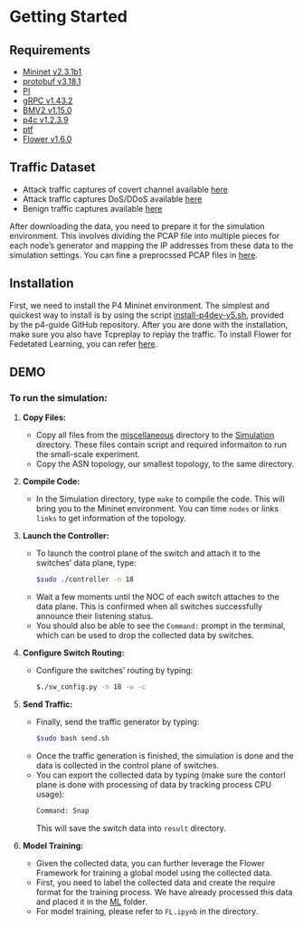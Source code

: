 # Getting Started

## Requirements 
- [Mininet v2.3.1b1](https://github.com/mininet/mininet)
- [protobuf v3.18.1](https://github.com/google/protobuf)
- [PI](https://github.com/p4lang/PI)
- [gRPC v1.43.2](https://github.com/google/grpc.git)
- [BMV2 v1.15.0](https://github.com/p4lang/behavioral-model)
- [p4c v1.2.3.9](https://github.com/p4lang/p4c)
- [ptf](https://github.com/p4lang/ptf)
- [Flower v1.6.0](https://flower.ai/)

## Traffic Dataset
- Attack traffic captures of covert channel available [here](https://turbina.gsd.inesc-id.pt/resources/mpt_detection/)
- Attack traffic captures DoS/DDoS available [here](https://www.unb.ca/cic/datasets/ddos-2019.html)
- Benign traffic captures available [here](https://www.caida.org/catalog/datasets/passive_dataset/)

After downloading the data, you need to prepare it for the simulation environment. This involves dividing the PCAP file into multiple pieces for each node’s generator and mapping the IP addresses from these data to the simulation settings. You can fine a preprocssed PCAP files in [here](https://github.com/NIDS-LAB/ISDC/tree/main/Simulation/example/pcap).

## Installation
First, we need to install the P4 Mininet environment. The simplest and quickest way to install is by using the script [install-p4dev-v5.sh](https://github.com/jafingerhut/p4-guide/blob/master/bin/install-p4dev-v5.sh), provided by the p4-guide GitHub repository. After you are done with the installation, make sure you also have Tcpreplay to replay the traffic. To install Flower for Fedetated Learning, you can refer [here](https://flower.ai/docs/framework/how-to-install-flower.html).

## DEMO

### To run the simulation:

1. **Copy Files:** 
   - Copy all files from the [miscellaneous](https://github.com/NIDS-LAB/ISDC/tree/main/Simulation/example/miscellaneous) directory to the [Simulation](https://github.com/NIDS-LAB/ISDC/tree/main/Simulation) directory. These files contain script and required informaiton to run the small-scale experiment. 
   - Copy the ASN topology, our smallest topology, to the same directory.

2. **Compile Code:** 
   - In the Simulation directory, type `make` to compile the code. This will bring you to the Mininet environment. You can time `nodes` or links `links` to get information of the topology.

3. **Launch the Controller:** 
   - To launch the control plane of the switch and attach it to the switches’ data plane, type:
     ```sh
     $sudo ./controller -n 18
     ```
   - Wait a few moments until the NOC of each switch attaches to the data plane. This is confirmed when all switches successfully announce their listening status.
   - You should also be able to see the `Command:` prompt in the terminal, which can be used to drop the collected data by switches.

4. **Configure Switch Routing:** 
   - Configure the switches’ routing by typing:
     ```sh
     $./sw_config.py -n 18 -w -c
     ```

5. **Send Traffic:** 
   - Finally, send the traffic generator by typing:
     ```sh
     $sudo bash send.sh
     ```
   - Once the traffic generation is finished, the simulation is done and the data is collected in the control plane of switches.
   - You can export the collected data by typing (make sure the contorl plane is done with processing of data by tracking process CPU usage):
     ```sh
     Command: Snap
     ```
     This will save the switch data into `result` directory.
6. **Model Training:**
   - Given the collected data, you can further leverage the Flower Framework for training a global model using the collected data.
   - First, you need to label the collected data and create the require format for the training process. We have already processed this data and placed it in the [ML](https://github.com/NIDS-LAB/ISDC/tree/main/ML) folder.
   - For model training, please refer to `FL.ipynb` in the directory.
